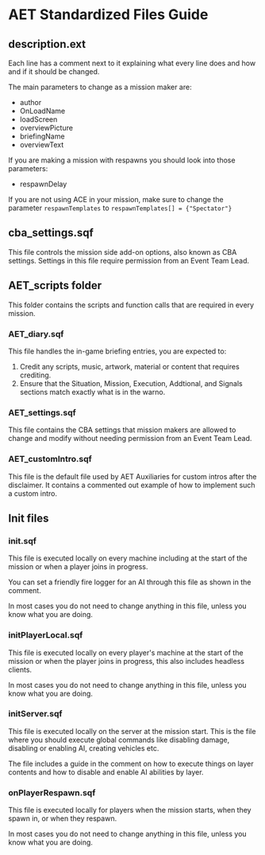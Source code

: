 # AET Standardized Files Guide
## description.ext
Each line has a comment next to it explaining what every line does and how and if it should be changed.

The main parameters to change as a mission maker are:
* author
* OnLoadName
* loadScreen
* overviewPicture
* briefingName
* overviewText

If you are making a mission with respawns you should look into those parameters:
* respawnDelay

If you are not using ACE in your mission, make sure to change the parameter `respawnTemplates` to `respawnTemplates[] = {"Spectator"}`

## cba_settings.sqf
This file controls the mission side add-on options, also known as CBA settings. Settings in this file require permission from an Event Team Lead.

## AET_scripts folder
This folder contains the scripts and function calls that are required in every mission.

### AET_diary.sqf
This file handles the in-game briefing entries, you are expected to:
1. Credit any scripts, music, artwork, material or content that requires crediting.
2. Ensure that the Situation, Mission, Execution, Addtional, and Signals sections match exactly what is in the warno.

### AET_settings.sqf
This file contains the CBA settings that mission makers are allowed to change and modify without needing permission from an Event Team Lead.

### AET_customIntro.sqf
This file is the default file used by AET Auxiliaries for custom intros after the disclaimer. It contains a commented out example of how to implement such a custom intro. 

## Init files
### init.sqf
This file is executed locally on every machine including at the start of the mission or when a player joins in progress.

You can set a friendly fire logger for an AI through this file as shown in the comment.

In most cases you do not need to change anything in this file, unless you know what you are doing.

### initPlayerLocal.sqf
This file is executed locally on every player's machine at the start of the mission or when the player joins in progress, this also includes headless clients.

In most cases you do not need to change anything in this file, unless you know what you are doing.

### initServer.sqf
This file is executed locally on the server at the mission start. This is the file where you should execute global commands like disabling damage, disabling or enabling AI, creating vehicles etc.

The file includes a guide in the comment on how to execute things on layer contents and how to disable and enable AI abilities by layer.

### onPlayerRespawn.sqf
This file is executed locally for players when the mission starts, when they spawn in, or when they respawn.

In most cases you do not need to change anything in this file, unless you know what you are doing.
